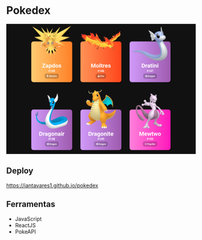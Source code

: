 # Pokedex

![Screenshot](./preview.jpg)

## Deploy

https://iantavares1.github.io/pokedex

## Ferramentas

- JavaScript
- ReactJS
- PokeAPI
